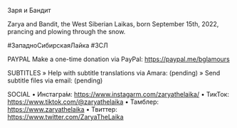 Заря и Бандит

Zarya and Bandit, the West Siberian Laikas, born September 15th, 2022, prancing and plowing through the snow.

#ЗападноСибирскаяЛайка #ЗСЛ

PAYPAL
Make a one-time donation via PayPal: https://paypal.me/bglamours

SUBTITLES
» Help with subtitle translations via Amara: (pending)
» Send subtitle files via email: (pending)

SOCIAL
• Инстагра́м: https://www.instagarm.com/zaryathelaika/
• ТикТок: https://www.tiktok.com/@zaryathelaika
• Тамблер: https://www.zaryathelaika
• Твиттер: https://www.twitter.com/ZaryaTheLaika

<!--- URL: https://youtube.com/shorts/cp-zGqkIkuY -->
